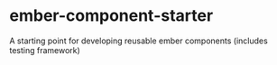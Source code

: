 # ember-component-starter
A starting point for developing reusable ember components (includes testing framework)
